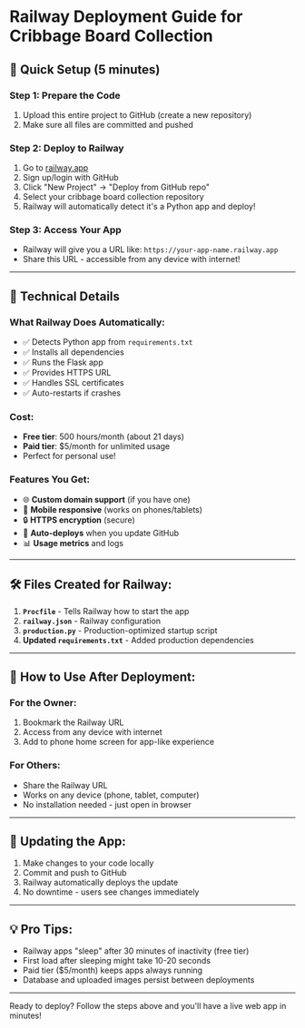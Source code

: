 # Railway Deployment Guide for Cribbage Board Collection

## 🚀 Quick Setup (5 minutes)

### Step 1: Prepare the Code
1. Upload this entire project to GitHub (create a new repository)
2. Make sure all files are committed and pushed

### Step 2: Deploy to Railway
1. Go to [railway.app](https://railway.app)
2. Sign up/login with GitHub
3. Click "New Project" → "Deploy from GitHub repo"
4. Select your cribbage board collection repository
5. Railway will automatically detect it's a Python app and deploy!

### Step 3: Access Your App
- Railway will give you a URL like: `https://your-app-name.railway.app`
- Share this URL - accessible from any device with internet!

---

## 🔧 Technical Details

### What Railway Does Automatically:
- ✅ Detects Python app from `requirements.txt`
- ✅ Installs all dependencies
- ✅ Runs the Flask app
- ✅ Provides HTTPS URL
- ✅ Handles SSL certificates
- ✅ Auto-restarts if crashes

### Cost:
- **Free tier**: 500 hours/month (about 21 days)
- **Paid tier**: $5/month for unlimited usage
- Perfect for personal use!

### Features You Get:
- 🌐 **Custom domain support** (if you have one)
- 📱 **Mobile responsive** (works on phones/tablets)
- 🔒 **HTTPS encryption** (secure)
- 🔄 **Auto-deploys** when you update GitHub
- 📊 **Usage metrics** and logs

---

## 🛠️ Files Created for Railway:

1. **`Procfile`** - Tells Railway how to start the app
2. **`railway.json`** - Railway configuration
3. **`production.py`** - Production-optimized startup script
4. **Updated `requirements.txt`** - Added production dependencies

---

## 📱 How to Use After Deployment:

### For the Owner:
1. Bookmark the Railway URL
2. Access from any device with internet
3. Add to phone home screen for app-like experience

### For Others:
- Share the Railway URL
- Works on any device (phone, tablet, computer)
- No installation needed - just open in browser

---

## 🔄 Updating the App:
1. Make changes to your code locally
2. Commit and push to GitHub
3. Railway automatically deploys the update
4. No downtime - users see changes immediately

---

## 💡 Pro Tips:
- Railway apps "sleep" after 30 minutes of inactivity (free tier)
- First load after sleeping might take 10-20 seconds
- Paid tier ($5/month) keeps apps always running
- Database and uploaded images persist between deployments

---

Ready to deploy? Follow the steps above and you'll have a live web app in minutes!
